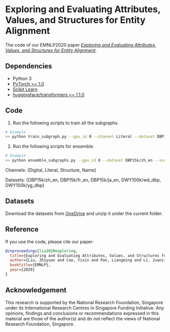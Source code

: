 # Exploring and Evaluating Attributes, Values, and Structures for Entity Alignment

The code of our EMNLP2020 paper *[Exploring and Evaluating Attributes, Values, and Structures for Entity Alignment](https://arxiv.org/abs/2010.03249)*.

## Dependencies

* Python 3
* [PyTorch >= 1.0](https://pytorch.org/get-started/locally/)
* [Scikit Learn](https://scikit-learn.org/stable/)
* [huggingface/transformers == 1.1.0](https://github.com/huggingface/transformers)

## Code

1. Run the following scripts to train all the subgraphs.

```bash
# Example
>> python train_subgraph.py --gpu_id 0 --channel Literal --dataset DBP15k/zh_en --load_hard_split [or not]
```

2. Run the following scripts for ensemble.

```bash
# Example
>> python ensemble_subgraphs.py --gpu_id 0 --dataset DBP15k/zh_en --svm [or not] --load_hard_split [or not]
```

Channels: {Digital, Literal, Structure, Name}

Datasets: {DBP15k/zh_en, DBP15k/fr_en, DBP15k/ja_en, DWY100k/wd_dbp, DWY100k/yg_dbp}

## Datasets

Download the datasets from [OneDrive](https://1drv.ms/u/s!AuQRz5abAH5T2jDOmiMlkqFP8s0Z?e=V6wNWS) and unzip it under the current folder.

## Reference

If you use the code, please cite our paper:

```bib
@inproceedings{liu2020exploring,
  title={Exploring and Evaluating Attributes, Values, and Structures for Entity Alignment},
  author={Liu, Zhiyuan and Cao, Yixin and Pan, Liangming and Li, Juanzi and Liu, Zhiyuan and Chua, Tat-Seng},
  booktitle={EMNLP},
  year={2020}
}
```

## Acknowledgement
This research is supported by the National Research Foundation, Singapore under its International Research Centres in Singapore Funding Initiative. Any opinions, findings and conclusions or recommendations expressed in this material are those of the author(s) and do not reflect the views of National Research Foundation, Singapore.
